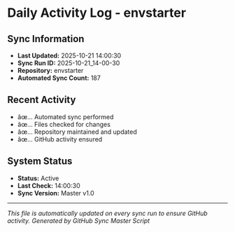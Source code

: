 ﻿# Daily Activity Log - envstarter

## Sync Information
- **Last Updated:** 2025-10-21 14:00:30
- **Sync Run ID:** 2025-10-21_14-00-30
- **Repository:** envstarter
- **Automated Sync Count:** 187

## Recent Activity
- âœ… Automated sync performed
- âœ… Files checked for changes
- âœ… Repository maintained and updated
- âœ… GitHub activity ensured

## System Status
- **Status:** Active
- **Last Check:** 14:00:30
- **Sync Version:** Master v1.0

---
*This file is automatically updated on every sync run to ensure GitHub activity.*
*Generated by GitHub Sync Master Script*
